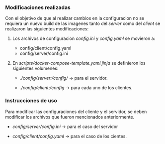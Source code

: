 ### Modificaciones realizadas

Con el objetivo de que al realizar cambios en la configuracion no se requiera un nuevo build de las imagenes tanto del *server* como del *client* se realizaron las siguientes modificaciones:

1. Los archivos de configuracion *config.ini* y *config.yaml* se movieron a:
    - config/client/config.yaml
    - config/server/config.ini

2. En *scripts/docker-compose-template.yaml.jinja* se definieron los siguientes volumenes:

    - *./config/server:/config/* $\longrightarrow$ para el servidor.

    - *./config/client:/config* $\longrightarrow$ para cada uno de los clientes.


### Instrucciones de uso

Para modificar las configuraciones del cliente y el servidor, se deben modificar los archivos que fueron mencionados anteriormente.

- *config/server/config.ini* $\longrightarrow$ para el caso del servidor

- *config/client/config.yaml* $\longrightarrow$ para el caso de los cientes.
